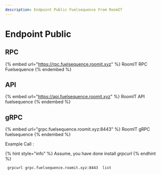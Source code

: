 ```yaml
---
description: Endpoint Public Fuelsequence From RoomIT
---
```


# Endpoint Public

## RPC
{% embed url="https://rpc.fuelsequence.roomit.xyz" %}
RoomIT RPC Fuelsequence
{% endembed %}

## API
{% embed url="https://api.fuelsequence.roomit.xyz" %}
RoomIT API fuelsequence
{% endembed %}

## gRPC
{% embed url="grpc.fuelsequence.roomit.xyz:8443" %}
RoomIT gRPC fuelsequence
{% endembed %}

Example Call :

{% hint style="info" %}
Assume, you have done install _grpcurl_
{% endhint %}

```bash
 grpcurl grpc.fuelsequence.roomit.xyz:8443  list
```

